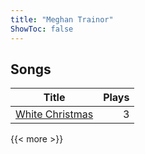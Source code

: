 ```yaml
---
title: "Meghan Trainor"
ShowToc: false
---
```


## Songs
Title | Plays 
----- | -----: 
[White Christmas](/songs/white-christmas) | 3

{{< more >}}